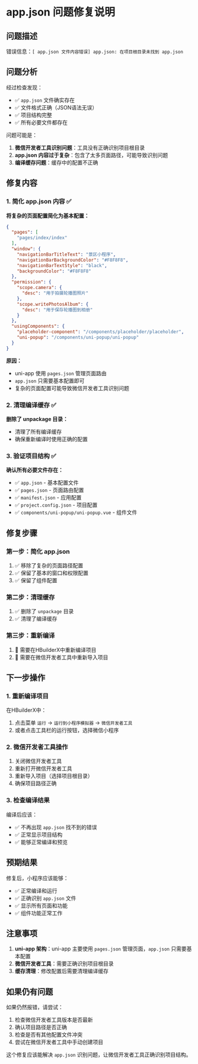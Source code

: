 # app.json 问题修复说明

## 问题描述

错误信息：`[ app.json 文件内容错误] app.json: 在项目根目录未找到 app.json`

## 问题分析

经过检查发现：
- ✅ `app.json` 文件确实存在
- ✅ 文件格式正确（JSON语法无误）
- ✅ 项目结构完整
- ✅ 所有必要文件都存在

问题可能是：
1. **微信开发者工具识别问题**：工具没有正确识别项目根目录
2. **app.json 内容过于复杂**：包含了太多页面路径，可能导致识别问题
3. **编译缓存问题**：缓存中的配置不正确

## 修复内容

### 1. 简化 app.json 内容 ✅

**将复杂的页面配置简化为基本配置：**
```json
{
  "pages": [
    "pages/index/index"
  ],
  "window": {
    "navigationBarTitleText": "景区小程序",
    "navigationBarBackgroundColor": "#F8F8F8",
    "navigationBarTextStyle": "black",
    "backgroundColor": "#F8F8F8"
  },
  "permission": {
    "scope.camera": {
      "desc": "用于拍摄轮播图照片"
    },
    "scope.writePhotosAlbum": {
      "desc": "用于保存轮播图到相册"
    }
  },
  "usingComponents": {
    "placeholder-component": "/components/placeholder/placeholder",
    "uni-popup": "/components/uni-popup/uni-popup"
  }
}
```

**原因：**
- uni-app 使用 `pages.json` 管理页面路由
- `app.json` 只需要基本配置即可
- 复杂的页面配置可能导致微信开发者工具识别问题

### 2. 清理编译缓存 ✅

**删除了 unpackage 目录：**
- 清理了所有编译缓存
- 确保重新编译时使用正确的配置

### 3. 验证项目结构 ✅

**确认所有必要文件存在：**
- ✅ `app.json` - 基本配置文件
- ✅ `pages.json` - 页面路由配置
- ✅ `manifest.json` - 应用配置
- ✅ `project.config.json` - 项目配置
- ✅ `components/uni-popup/uni-popup.vue` - 组件文件

## 修复步骤

### 第一步：简化 app.json
1. ✅ 移除了复杂的页面路径配置
2. ✅ 保留了基本的窗口和权限配置
3. ✅ 保留了组件配置

### 第二步：清理缓存
1. ✅ 删除了 `unpackage` 目录
2. ✅ 清理了编译缓存

### 第三步：重新编译
1. 🔄 需要在HBuilderX中重新编译项目
2. 🔄 需要在微信开发者工具中重新导入项目

## 下一步操作

### 1. 重新编译项目
在HBuilderX中：
1. 点击菜单 `运行` → `运行到小程序模拟器` → `微信开发者工具`
2. 或者点击工具栏的运行按钮，选择微信小程序

### 2. 微信开发者工具操作
1. 关闭微信开发者工具
2. 重新打开微信开发者工具
3. 重新导入项目（选择项目根目录）
4. 确保项目路径正确

### 3. 检查编译结果
编译后应该：
- ✅ 不再出现 `app.json` 找不到的错误
- ✅ 正常显示项目结构
- ✅ 能够正常编译和预览

## 预期结果

修复后，小程序应该能够：
- ✅ 正常编译和运行
- ✅ 正确识别 `app.json` 文件
- ✅ 显示所有页面和功能
- ✅ 组件功能正常工作

## 注意事项

1. **uni-app 架构**：uni-app 主要使用 `pages.json` 管理页面，`app.json` 只需要基本配置
2. **微信开发者工具**：需要正确识别项目根目录
3. **缓存清理**：修改配置后需要清理编译缓存

## 如果仍有问题

如果仍然报错，请尝试：
1. 检查微信开发者工具版本是否最新
2. 确认项目路径是否正确
3. 检查是否有其他配置文件冲突
4. 尝试在微信开发者工具中手动创建项目

这个修复应该能解决 `app.json` 识别问题，让微信开发者工具正确识别项目结构。 